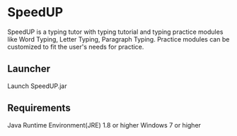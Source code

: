 # SpeedUP
SpeedUP is a typing tutor with typing tutorial and typing practice modules like Word Typing, Letter Typing, Paragraph Typing. Practice modules can be customized to fit the user's needs for practice.
## Launcher
Launch SpeedUP.jar
## Requirements
Java Runtime Environment(JRE) 1.8 or higher
Windows 7 or higher
